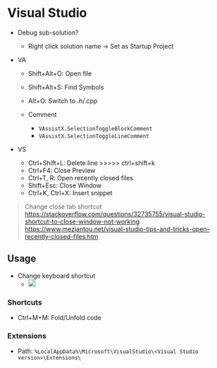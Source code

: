 # Visual Studio

- Debug sub-solution?
    - Right click solution name -> Set as Startup Project

- VA
    - Shift+Alt+O: Open file
    - Shift+Alt+S: Find Symbols
    - Alt+O: Switch to .h/.cpp

    - Comment
        - `VAssistX.SelectionToggleBlockComment`
        - `VAssistX.SelectionToggleLineComment`

- VS
    - Ctrl+Shift+L: Delete line >>>>> ctrl+shift+k
    - Ctrl+F4: Close Preview
    - Ctrl+T, R: Open recently closed files
    - Shift+Esc: Close Window
    - Ctrl+K, Ctrl+X: Insert snippet

> Change close tab shortcut
> https://stackoverflow.com/questions/32735755/visual-studio-shortcut-to-close-window-not-working
> https://www.meziantou.net/visual-studio-tips-and-tricks-open-recently-closed-files.htm

## Usage

- Change keyboard shortcut
    - ![](https://i.imgur.com/0yUCMSG.png)

### Shortcuts

- Ctrl+M+M: Fold/Unfold code

### Extensions

- Path: `%LocalAppData%\Microsoft\VisualStudio\<Visual Studio version>\Extensions\`
